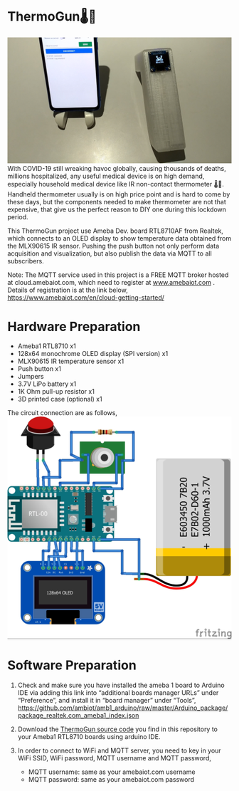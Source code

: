 # ThermoGun🌡🔫
![screenshot](thumbnail-2.png)
With COVID-19 still wreaking havoc globally, causing thousands of deaths, millions hospitalized, any useful medical device is on high demand, especially household medical device like IR non-contact thermometer 🌡🔫. Handheld thermometer usually is on high price point and is hard to come by these days, but the components needed to make thermometer are not that expensive, that give us the perfect reason to DIY one during this lockdown period.

This ThermoGun project use Ameba Dev. board RTL8710AF from Realtek, which connects to an OLED display to show temperature data obtained from the MLX90615 IR sensor. Pushing the push button not only perform data acquisition and visualization, but also publish the data via MQTT to all subscribers. 

Note: The MQTT service used in this project is a FREE MQTT broker hosted at cloud.amebaiot.com, which need to register at www.amebaiot.com . Details of registration is at the link below,
https://www.amebaiot.com/en/cloud-getting-started/


# Hardware Preparation
- Ameba1 RTL8710	x1
- 128x64 monochrome OLED display (SPI version)	x1
- MLX90615 IR temperature sensor	x1
- Push button	x1
- Jumpers 
- 3.7V LiPo battery	x1    
- 1K Ohm pull-up resistor	x1   
- 3D printed case (optional)	x1

The circuit connection are as follows,
![screenshot](ThermoGun_Connection_RTL8710.jpg)


# Software Preparation
1. Check and make sure you have installed the ameba 1 board to Arduino IDE via adding this link into “additional boards manager URLs” under “Preference”, and install it in “board manager” under “Tools”,
https://github.com/ambiot/amb1_arduino/raw/master/Arduino_package/package_realtek.com_ameba1_index.json

2. Download the [ThermoGun source code](https://github.com/Realtek-AmebaApp/Ameba_Examples/blob/master/RTL8195AM/007_THERMOGUN/Ameba_ThermoGun_RTL8710_IOT.ino) you find in this repository to your Ameba1 RTL8710 boards using arduino IDE.

3. In order to connect to WiFi and MQTT server, you need to key in your WiFi SSID, WiFi password, MQTT username and MQTT password,
   - MQTT username:		same as your amebaiot.com username
   - MQTT password:   same as your amebaiot.com password


